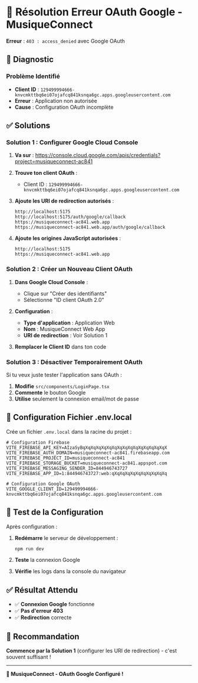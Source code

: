 # 🔧 Résolution Erreur OAuth Google - MusiqueConnect

**Erreur** : `403 : access_denied` avec Google OAuth

## 🚨 Diagnostic

### Problème Identifié
- **Client ID** : `129499994666-knvcmkttbq6ei07ojafcq841ksnqa6gc.apps.googleusercontent.com`
- **Erreur** : Application non autorisée
- **Cause** : Configuration OAuth incomplète

## ✅ Solutions

### Solution 1 : Configurer Google Cloud Console

1. **Va sur** : https://console.cloud.google.com/apis/credentials?project=musiqueconnect-ac841

2. **Trouve ton client OAuth** :
   - Client ID : `129499994666-knvcmkttbq6ei07ojafcq841ksnqa6gc.apps.googleusercontent.com`

3. **Ajoute les URI de redirection autorisés** :
   ```
   http://localhost:5175
   http://localhost:5175/auth/google/callback
   https://musiqueconnect-ac841.web.app
   https://musiqueconnect-ac841.web.app/auth/google/callback
   ```

4. **Ajoute les origines JavaScript autorisées** :
   ```
   http://localhost:5175
   https://musiqueconnect-ac841.web.app
   ```

### Solution 2 : Créer un Nouveau Client OAuth

1. **Dans Google Cloud Console** :
   - Clique sur "Créer des identifiants"
   - Sélectionne "ID client OAuth 2.0"

2. **Configuration** :
   - **Type d'application** : Application Web
   - **Nom** : MusiqueConnect Web App
   - **URI de redirection** : Voir Solution 1

3. **Remplacer le Client ID** dans ton code

### Solution 3 : Désactiver Temporairement OAuth

Si tu veux juste tester l'application sans OAuth :

1. **Modifie** `src/components/LoginPage.tsx`
2. **Commente** le bouton Google
3. **Utilise** seulement la connexion email/mot de passe

## 🔧 Configuration Fichier .env.local

Crée un fichier `.env.local` dans la racine du projet :

```env
# Configuration Firebase
VITE_FIREBASE_API_KEY=AIzaSyBqXqXqXqXqXqXqXqXqXqXqXqXqXqXqXqX
VITE_FIREBASE_AUTH_DOMAIN=musiqueconnect-ac841.firebaseapp.com
VITE_FIREBASE_PROJECT_ID=musiqueconnect-ac841
VITE_FIREBASE_STORAGE_BUCKET=musiqueconnect-ac841.appspot.com
VITE_FIREBASE_MESSAGING_SENDER_ID=844946743727
VITE_FIREBASE_APP_ID=1:844946743727:web:qXqXqXqXqXqXqXqXqXqXq

# Configuration Google OAuth
VITE_GOOGLE_CLIENT_ID=129499994666-knvcmkttbq6ei07ojafcq841ksnqa6gc.apps.googleusercontent.com
```

## 🚀 Test de la Configuration

Après configuration :

1. **Redémarre** le serveur de développement :
   ```bash
   npm run dev
   ```

2. **Teste** la connexion Google

3. **Vérifie** les logs dans la console du navigateur

## ✅ Résultat Attendu

- ✅ **Connexion Google** fonctionne
- ✅ **Pas d'erreur 403**
- ✅ **Redirection** correcte

## 🎯 Recommandation

**Commence par la Solution 1** (configurer les URI de redirection) - c'est souvent suffisant !

---

**🎵 MusiqueConnect - OAuth Google Configuré !** 